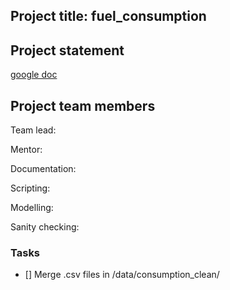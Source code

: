 ## Project title: fuel_consumption

## Project statement
[google doc](https://docs.google.com/document/d/145bdINznB5TpugOunzHF2LDdQuCvEcXMLCGlhdBBLb4/edit)

## Project team members

Team lead:

Mentor:

Documentation:

Scripting:

Modelling: 

Sanity checking: 

### Tasks
- [] Merge .csv files in /data/consumption_clean/

